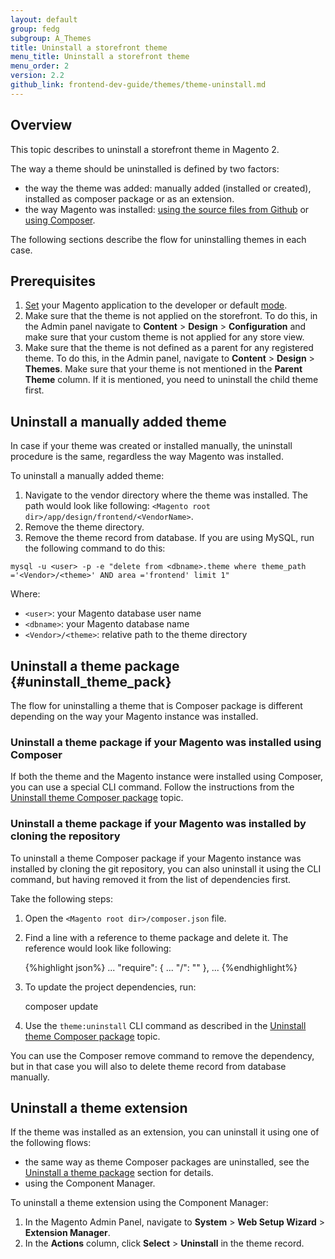 ```yaml
---
layout: default  
group: fedg
subgroup: A_Themes
title: Uninstall a storefront theme
menu_title: Uninstall a storefront theme
menu_order: 2
version: 2.2
github_link: frontend-dev-guide/themes/theme-uninstall.md
---
```


## Overview

This topic describes to uninstall a storefront theme in Magento 2.

The way a theme should be uninstalled is defined by two factors:

* the way the theme was added: manually added (installed or created), installed as composer package or as an extension.
* the way Magento was installed: [using the source files from Github]({{page.baseurl}}install-gde/install/cli/install-cli-sample-data-clone.html) or [using Composer]({{page.baseurl}}install-gde/install/cli/install-cli-sample-data-composer.html). 

The following sections describe the flow for uninstalling themes in each case.

## Prerequisites 

1. [Set]({{page.baseurl}}config-guide/cli/config-cli-subcommands-mode.html) your Magento application to the developer or default [mode]({{page.baseurl}}config-guide/bootstrap/magento-modes.html).
2. Make sure that the theme is not applied on the storefront. To do this, in the Admin panel navigate to **Content** > **Design** > **Configuration** and make sure that your custom theme is not applied for any store view.
2. Make sure that the theme is not defined as a parent for any registered theme. To do this, in the Admin panel, navigate to **Content** > **Design** > **Themes**. Make sure that your theme is not mentioned in the **Parent Theme** column. If it is mentioned, you need to uninstall the child theme first. 


## Uninstall a manually added theme

In case if your theme was created or installed manually, the uninstall procedure is the same, regardless the way Magento was installed.

To uninstall a manually added theme:

1. Navigate to the vendor directory where the theme was installed. The path would look like following:  `<Magento root dir>/app/design/frontend/<VendorName>`.
2. Remove the theme directory.
3. Remove the theme record from database. If you are using MySQL, run the following command to do this:

```
mysql -u <user> -p -e "delete from <dbname>.theme where theme_path ='<Vendor>/<theme>' AND area ='frontend' limit 1"
```
Where:

- `<user>`: your Magento database user name
- `<dbname>`: your Magento database name
- `<Vendor>/<theme>`: relative path to the theme directory

## Uninstall a theme package {#uninstall_theme_pack}

The flow for uninstalling a theme that is Composer package is different depending on the way your Magento instance was installed.  

### Uninstall a theme package if your Magento was installed using Composer

If both the theme and the Magento instance were installed using Composer, you can use a special CLI command. Follow the instructions from the [Uninstall theme Composer package]({{page.baseurl}}install-gde/install/cli/install-cli-theme-uninstall.html) topic.

### Uninstall a theme package if your Magento was installed by cloning the repository

To uninstall a theme Composer package if your Magento instance was installed by cloning the git repository, you can also uninstall it using the CLI command, but having removed it from the list of dependencies first.

Take the following steps:

1. Open the `<Magento root dir>/composer.json` file.
2. Find a line with a reference to theme package and delete it. The reference would look like following:

   {%highlight json%}
   ...
   "require": {
    ...
       "<vendor>/<theme-name>": "<version>"
   },
   ...
   {%endhighlight%}
 
3. To update the project dependencies, run:  
 
    composer update

4. Use the `theme:uninstall` CLI command as described in the [Uninstall theme Composer package]({{page.baseurl}}install-gde/install/cli/install-cli-theme-uninstall.html) topic.

<div class="bs-callout bs-callout-info" id="info" markdown="1">
You can use the Composer remove command to remove the dependency, but in that case you will also to delete theme record from database manually.
</div>

## Uninstall a theme extension

If the theme was installed as an extension, you can uninstall it using one of the following flows:

* the same way as theme Composer packages are uninstalled, see the [Uninstall a theme package](#uninstall_theme_pack) section for details.
* using the Component Manager.     

To uninstall a theme extension using the Component Manager:

1. In the Magento Admin Panel, navigate to **System** > **Web Setup Wizard** > **Extension Manager**.
2. In the **Actions** column, click **Select** > **Uninstall** in the theme record.


